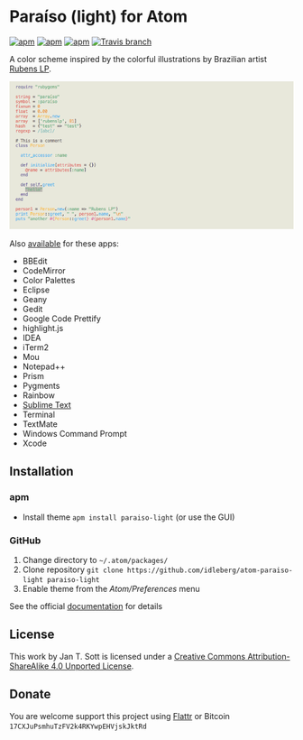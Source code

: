 # Paraíso (light) for Atom

[![apm](https://img.shields.io/apm/l/paraiso-light.svg?style=flat-square)](https://atom.io/themes/paraiso-light)
[![apm](https://img.shields.io/apm/v/paraiso-light.svg?style=flat-square)](https://atom.io/themes/paraiso-light)
[![apm](https://img.shields.io/apm/dm/paraiso-light.svg?style=flat-square)](https://atom.io/packages/paraiso-light)
[![Travis branch](https://img.shields.io/travis/idleberg/atom-paraiso-light/master.svg?style=flat-square)](https://travis-ci.org/idleberg/atom-paraiso-light)

A color scheme inspired by the colorful illustrations by Brazilian artist [Rubens LP](http://www.rubenslp.com.br/).

![Screenshot](https://raw.githubusercontent.com/idleberg/atom-paraiso-light/master/screenshot.png)

Also [available](https://github.com/search?q=%40idleberg+paraiso) for these apps:

* BBEdit
* CodeMirror
* Color Palettes
* Eclipse
* Geany
* Gedit
* Google Code Prettify
* highlight.js
* IDEA
* iTerm2
* Mou
* Notepad++
* Prism
* Pygments
* Rainbow
* [Sublime Text](https://github.com/idleberg/Paraiso.tmTheme)
* Terminal
* TextMate
* Windows Command Prompt
* Xcode

## Installation

### apm

* Install theme `apm install paraiso-light` (or use the GUI)

### GitHub

1. Change directory to `~/.atom/packages/`
2. Clone repository `git clone https://github.com/idleberg/atom-paraiso-light paraiso-light`
3. Enable theme from the *Atom/Preferences* menu

See the official [documentation](https://atom.io/docs/latest/converting-a-text-mate-theme) for details

## License

This work by Jan T. Sott is licensed under a [Creative Commons Attribution-ShareAlike 4.0 Unported License](http://creativecommons.org/licenses/by-sa/4.0/deed.en_US).

## Donate

You are welcome support this project using [Flattr](https://flattr.com/submit/auto?user_id=idleberg&url=https://github.com/idleberg/atom-paraiso-light) or Bitcoin `17CXJuPsmhuTzFV2k4RKYwpEHVjskJktRd`